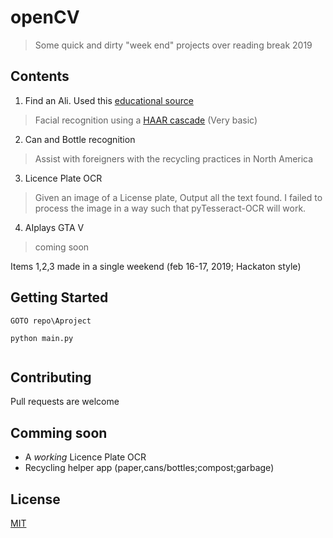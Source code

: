 # openCV
> Some quick and dirty "week end" projects over reading break 2019

## Contents

1. Find an Ali. Used this [educational source](https://pythonprogramming.net/haar-cascade-face-eye-detection-python-opencv-tutorial/?completed=/mog-background-reduction-python-opencv-tutorial/)
> Facial recognition using a [HAAR cascade](https://en.wikipedia.org/wiki/Haar-like_feature) (Very basic)

2. Can and Bottle recognition
> Assist with foreigners with the recycling practices in North America

3. Licence Plate OCR

> Given an image of a License plate, Output all the text found. 
> I failed to process the image in a way such that pyTesseract-OCR will work. 

4. AIplays GTA V
> coming soon

Items 1,2,3 made in a single weekend (feb 16-17, 2019; Hackaton style)



## Getting Started
```
GOTO repo\Aproject

python main.py  


```








## Contributing
Pull requests are welcome

## Comming soon
+ A *working* Licence Plate OCR
+ Recycling helper app (paper,cans/bottles;compost;garbage) 

## License
[MIT](https://choosealicense.com/licenses/mit/)
